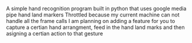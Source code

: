 A simple hand recognition program built in python that uses google media pipe hand land markers
Throttled because my current machine can not handle all the frame calls
I am planning on adding a feature for you to capture a certian hand arrangment, feed in the hand land marks and then asigning a certian action to that gesture
